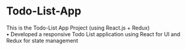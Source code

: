 # Todo-List-App
This is the Todo-List App Project (using React.js + Redux)     
•	Developed a responsive Todo List application using React for UI and Redux for state management
